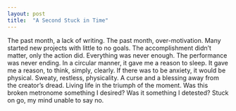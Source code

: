 ```yaml
---
layout: post
title:  "A Second Stuck in Time"
---
```

The past month, a lack of writing. The past month, over-motivation. Many started new projects with little to no goals. The accomplishment didn’t matter, only the action did. Everything was never enough. The performance was never ending. In a circular manner, it gave me a reason to sleep. It gave me a reason, to think, simply, clearly. If there was to be anxiety, it would be physical. Sweaty, restless, physicality. A curse and a blessing away from the creator’s dread. Living life in the triumph of the moment. Was this broken metronome something I desired? Was it something I detested? Stuck on go, my mind unable to say no.
